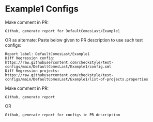 # Example1 Configs
Make comment in PR:
```
Github, generate report for DefaultComesLast/Example1
```
OR as alternate:
Paste below given to PR description to use such test configs:
```
Report label: DefaultComesLast/Example1
Diff Regression config: https://raw.githubusercontent.com/checkstyle/test-configs/main/DefaultComesLast/Example1/config.xml
Diff Regression projects: https://raw.githubusercontent.com/checkstyle/test-configs/main/DefaultComesLast/Example1/list-of-projects.properties
```
Make comment in PR:
```
Github, generate report
```
OR
```
Github, generate report for configs in PR description
```
